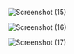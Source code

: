 ![Screenshot (15)](https://github.com/parsa-farjoodi/add-todo/assets/154312561/5d17465f-676c-48d3-b88a-bf6e7b1defeb)


![Screenshot (16)](https://github.com/parsa-farjoodi/add-todo/assets/154312561/0fbc31be-12fa-445f-ad7c-29ccbfa7edc1)


![Screenshot (17)](https://github.com/parsa-farjoodi/add-todo/assets/154312561/54951112-6a45-4653-84b4-129a950e0713)

